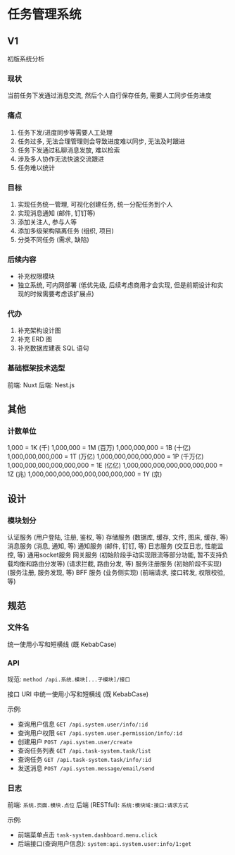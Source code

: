 # 任务管理系统

## V1

初版系统分析

### 现状

当前任务下发通过消息交流, 然后个人自行保存任务, 需要人工同步任务进度

### 痛点

1. 任务下发/进度同步等需要人工处理
2. 任务过多, 无法合理管理则会导致进度难以同步, 无法及时跟进
3. 任务下发通过私聊消息发放, 难以检索
4. 涉及多人协作无法快速交流跟进
5. 任务难以统计

### 目标

1. 实现任务统一管理, 可视化创建任务, 统一分配任务到个人
2. 实现消息通知 (邮件, 钉钉等)
3. 添加关注人, 参与人等
4. 添加多级架构隔离任务 (组织, 项目)
5. 分类不同任务 (需求, 缺陷)

### 后续内容

- 补充权限模块
- 独立系统, 可内网部署 (低优先级, 后续考虑商用才会实现, 但是前期设计和实现的时候需要考虑该扩展点)

### 代办

1. 补充架构设计图
2. 补充 ERD 图
3. 补充数据库建表 SQL 语句

### 基础框架技术选型

前端: Nuxt
后端: Nest.js

## 其他

### 计数单位

1,000 = 1K (千)
1,000,000 = 1M (百万)
1,000,000,000 = 1B (十亿)
1,000,000,000,000 = 1T (万亿)
1,000,000,000,000,000 = 1P (千万亿)
1,000,000,000,000,000,000 = 1E (亿亿)
1,000,000,000,000,000,000,000 = 1Z (兆)
1,000,000,000,000,000,000,000,000 = 1Y (京)

## 设计

### 模块划分

认证服务 (用户登陆, 注册, 鉴权, 等)
存储服务 (数据库, 缓存, 文件, 图床, 缓存, 等)
消息服务 (消息, 通知, 等)
通知服务 (邮件, 钉钉, 等)
日志服务 (交互日志, 性能监控, 等)
通用socket服务
网关服务 (初始阶段手动实现限流等部分功能, 暂不支持负载均衡和路由分发等) (请求拦截, 路由分发, 等)
服务注册服务 (初始阶段不实现) (服务注册, 服务发现, 等)
BFF 服务 (业务侧实现) (前端请求, 接口转发, 权限校验, 等)

## 规范

### 文件名

统一使用小写和短横线 (既 KebabCase)

### API

规范: `method /api.系统.模块[...子模块]/接口`

接口 URI 中统一使用小写和短横线 (既 KebabCase)

示例:

- 查询用户信息 `GET /api.system.user/info/:id`
- 查询用户权限 `GET /api.system.user.permission/info/:id`
- 创建用户 `POST /api.system.user/create`
- 查询任务列表 `GET /api.task-system.task/list`
- 查询任务 `GET /api.task-system.task/info/:id`
- 发送消息 `POST /api.system.message/email/send`

### 日志

前端: `系统.页面.模块.点位`
后端 (RESTful): `系统:模块域:接口:请求方式`

示例:

- 前端菜单点击 `task-system.dashboard.menu.click`
- 后端接口(查询用户信息): `system:api.system.user:info/1:get`

